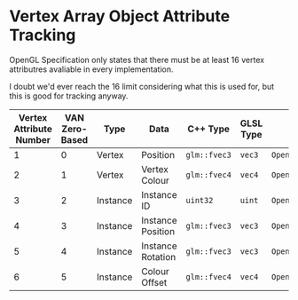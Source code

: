 # Vertex Array Object Attribute Tracking

OpenGL Specification only states that there must be at least 16 vertex attributres avaliable in every implementation.

I doubt we'd ever reach the 16 limit considering what this is used for, but this is good for tracking anyway.

| Vertex Attribute Number | VAN Zero-Based | Type     | Data                 | C++ Type     | GLSL Type   | Location                                                                         |
| ----------------------- | -------------- | -------- | -------------------- | ------------ | ----------- | -------------------------------------------------------------------------------- |
| 1                       | 0              | Vertex   | Position             | `glm::fvec3` | `vec3`      | `OpenCAGELevelViewer::AllInOne::ContentManager::CMVertex::pos`                   |
| 2                       | 1              | Vertex   | Vertex Colour        | `glm::fvec4` | `vec4`      | `OpenCAGELevelViewer::AllInOne::ContentManager::CMVertex::col`                   |
| 3                       | 2              | Instance | Instance ID          | `uint32`     | `uint`      | `OpenCAGELevelViewer::AllInOne::ContentManager::ModelReferenceGL::instanceId`    |
| 4                       | 3              | Instance | Instance Position    | `glm::fvec3` | `vec3`      | `OpenCAGELevelViewer::AllInOne::ContentManager::ModelReferenceGL::worldPosition` |
| 5                       | 4              | Instance | Instance Rotation    | `glm::fvec3` | `vec3`      | `OpenCAGELevelViewer::AllInOne::ContentManager::ModelReferenceGL::worldRotation` |
| 6                       | 5              | Instance | Colour Offset        | `glm::fvec4` | `vec4`      | `OpenCAGELevelViewer::AllInOne::ContentManager::ModelReferenceGL::colOffset`     |